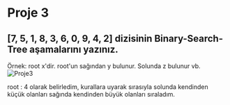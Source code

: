 # Proje 3
## [7, 5, 1, 8, 3, 6, 0, 9, 4, 2] dizisinin Binary-Search-Tree aşamalarını yazınız.

Örnek: root x'dir. root'un sağından y bulunur. Solunda z 
bulunur vb.
![Proje3](https://user-images.githubusercontent.com/77548014/137865289-b33f0cbf-a937-457f-b8e6-32928d8bc219.png)

root : 4 olarak belirledim, kurallara uyarak sırasıyla solunda kendinden küçük olanları sağında kendinden büyük olanları sıraladım.
